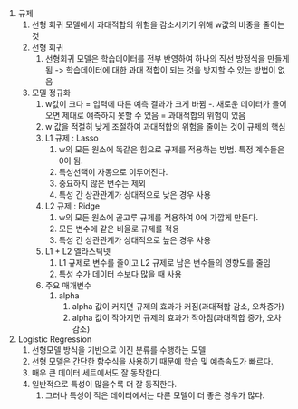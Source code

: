 1. 규제
   1. 선형 회귀 모델에서 과대적합의 위험을 감소시키기 위해 w값의 비중을 줄이는 것
   2. 선형 회귀
      1. 선형회귀 모델은 학습데이터를 전부 반영하여 하나의 직선 방정식을 만들게 됨 -> 학습데이터에 대한 과대 적합이 되는 것을 방지할 수 있는 방법이 없음
   3. 모델 정규화
      1. w값이 크다 = 입력에 따른 예측 결과가 크게 바뀜 -. 새로운 데이터가 들어오면 제대로 얘측하지 못할 수 있음 = 과대적합의 위험이 있음
      2. w 값을 적절히 낮게 조절하여 과대적합의 위험을 줄이는 것이 규제의 핵심
      3. L1 규제 : Lasso
         1. w의 모든 원소에 똑같은 힘으로 규제를 적용하는 방법. 특정 계수들은 0이 됨.
         2. 특성선택이 자동으로 이루어진다.
         3. 중요하지 않은 변수는 제외
         4. 특성 간 상관관계가 상대적으로 낮은 경우 사용
      4. L2 규제 : Ridge
         1. w의 모든 원소에 골고루 규제를 적용하여 0에 가깝게 만든다.
         2. 모든 변수에 같은 비율로 규제를 적용
         3. 특성 간 상관관계가 상대적으로 높은 경우 사용
      5. L1 + L2 엘라스틱넷
         1. L1 규제로 변수를 줄이고 L2 규제로 남은 변수들의 영향도를 줄임
         2. 특성 수가 데이터 수보다 많을 때 사용
      6. 주요 매개변수
         1. alpha
            1. alpha 값이 커지면 규제의 효과가 커짐(과대적합 감소, 오차증가)
            2. alpha 값이 작아지면 규제의 효과가 작아짐(과대적합 증가, 오차 감소)
2. Logistic Regression
   1. 선형모델 방식을 기반으로 이진 분류를 수행하는 모델
   2. 선형 모델은 간단한 함수식을 사용하기 때문에 학습 및 예측속도가 빠르다.
   3. 매우 큰 데이터 세트에서도 잘 동작한다.
   4. 일반적으로 특성이 많을수록 더 잘 동작한다.
      1. 그러나 특성이 적은 데이터에서는 다른 모델이 더 좋은 경우가 많다.